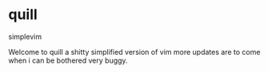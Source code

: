 # quill
simplevim

Welcome to quill a shitty simplified version of vim
more updates are to come when i can be bothered
very buggy.
